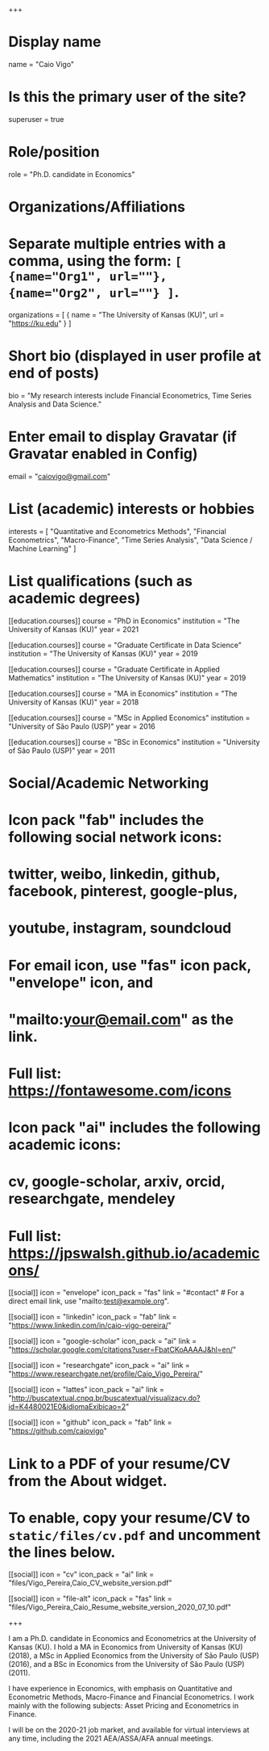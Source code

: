 +++
# Display name
name = "Caio Vigo"

# Is this the primary user of the site?
superuser = true

# Role/position
role = "Ph.D. candidate in Economics"

# Organizations/Affiliations
#   Separate multiple entries with a comma, using the form: `[ {name="Org1", url=""}, {name="Org2", url=""} ]`.
organizations = [ { name = "The University of Kansas (KU)", url = "https://ku.edu" } ]

# Short bio (displayed in user profile at end of posts)
bio = "My research interests include Financial Econometrics, Time Series Analysis and Data Science."

# Enter email to display Gravatar (if Gravatar enabled in Config)
email = "caiovigo@gmail.com"

# List (academic) interests or hobbies
interests = [
  "Quantitative and Econometrics Methods",
  "Financial Econometrics",
  "Macro-Finance",
  "Time Series Analysis",
  "Data Science / Machine Learning"
]

# List qualifications (such as academic degrees)
[[education.courses]]
  course = "PhD in Economics"
  institution = "The University of Kansas (KU)"
  year = 2021
  
[[education.courses]]
  course = "Graduate Certificate in Data Science"
  institution = "The University of Kansas (KU)"
  year = 2019
  
[[education.courses]]
  course = "Graduate Certificate in Applied Mathematics"
  institution = "The University of Kansas (KU)"
  year = 2019  

[[education.courses]]
  course = "MA in Economics"
  institution = "The University of Kansas (KU)"
  year = 2018

[[education.courses]]
  course = "MSc in Applied Economics"
  institution = "University of São Paulo (USP)"
  year = 2016
  
[[education.courses]]
  course = "BSc in Economics"
  institution = "University of São Paulo (USP)"
  year = 2011  

# Social/Academic Networking
#
# Icon pack "fab" includes the following social network icons:
#
#   twitter, weibo, linkedin, github, facebook, pinterest, google-plus,
#   youtube, instagram, soundcloud
#
#   For email icon, use "fas" icon pack, "envelope" icon, and
#   "mailto:your@email.com" as the link.
#
#   Full list: https://fontawesome.com/icons
#
# Icon pack "ai" includes the following academic icons:
#
#   cv, google-scholar, arxiv, orcid, researchgate, mendeley
#
#   Full list: https://jpswalsh.github.io/academicons/

[[social]]
  icon = "envelope"
  icon_pack = "fas"
  link = "#contact"  # For a direct email link, use "mailto:test@example.org".

[[social]]
  icon = "linkedin"
  icon_pack = "fab"
  link = "https://www.linkedin.com/in/caio-vigo-pereira/"

[[social]]
  icon = "google-scholar"
  icon_pack = "ai"
  link = "https://scholar.google.com/citations?user=FbatCKoAAAAJ&hl=en/"

[[social]]
  icon = "researchgate"
  icon_pack = "ai"
  link = "https://www.researchgate.net/profile/Caio_Vigo_Pereira/"
  
[[social]]
  icon = "lattes"
  icon_pack = "ai"
  link = "http://buscatextual.cnpq.br/buscatextual/visualizacv.do?id=K4480021E0&idiomaExibicao=2"

[[social]]
  icon = "github"
  icon_pack = "fab"
  link = "https://github.com/caiovigo"

# Link to a PDF of your resume/CV from the About widget.
# To enable, copy your resume/CV to `static/files/cv.pdf` and uncomment the lines below.
[[social]]
  icon = "cv"
  icon_pack = "ai"
  link = "files/Vigo_Pereira,Caio_CV_website_version.pdf"
  
[[social]]
  icon = "file-alt"
  icon_pack = "fas"
  link = "files/Vigo_Pereira_Caio_Resume_website_version_2020_07_10.pdf"

+++

I am a Ph.D. candidate in Economics and Econometrics at the University of Kansas (KU). I hold a MA in Economics from University of Kansas (KU) (2018), a MSc in Applied Economics from the University of São Paulo (USP) (2016), and a BSc in Economics from the University of São Paulo (USP) (2011).

I have experience in Economics, with emphasis on Quantitative and Econometric Methods, Macro-Finance and Financial Econometrics. I work mainly with the following subjects: Asset Pricing and Econometrics in Finance.

I will be on the 2020-21 job market, and available for virtual interviews at any time, including the 2021 AEA/ASSA/AFA annual meetings.

<!-- I am also a reviewer of the Brazilian Journal of Finance (RBFin) and the Journal of Management Science and Engineering (JMSE). Currently, I've been teaching Introduction to Econometrics at the University of Kansas. -->